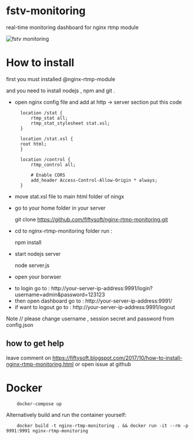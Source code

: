 # fstv-monitoring
real-time monitoring dashboard for nginx rtmp module

![fstv monitoring](https://cloud.githubusercontent.com/assets/16119345/15388844/9f66917e-1dbc-11e6-9726-2a4912d74352.png)

# How to install

first you must installed @nginx-rtmp-module

and you need to install nodejs , npm and git .


* open nginx config file and add at http -> server section put this code


        location /stat {
            rtmp_stat all;
            rtmp_stat_stylesheet stat.xsl;
        }

        location /stat.xsl {
	    root html;
        }

	    location /control {
	        rtmp_control all;

	        # Enable CORS
	        add_header Access-Control-Allow-Origin * always;
	    }

* move stat.xsl file to main html folder of ningx

* go to your home folder in your server

	git clone https://github.com/fiftysoft/nginx-rtmp-monitoring.git

* cd to nginx-rtmp-monitoring folder run :

	npm install

* start nodejs server

	node server.js

* open your borwser

- to login go to : http://your-server-ip-address:9991/login?username=admin&password=123123
- then open dashboard go to : http://your-server-ip-address:9991/
- if want to logout go to : http://your-server-ip-address:9991/logout

Note // please change username , session secret and password from config.json


## how to get help
leave comment on https://fiftysoft.blogspot.com/2017/10/how-to-install-nginx-rtmp-monitoring.html
or open issue at github


# Docker

        docker-compose up

Alternatively build and run the container yourself:

        docker build -t nginx-rtmp-monitoring . && docker run -it --rm -p 9991:9991 nginx-rtmp-monitoring
